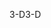 <span data-ttu-id="c7b35-101">3-D</span><span class="sxs-lookup"><span data-stu-id="c7b35-101">3-D</span></span>